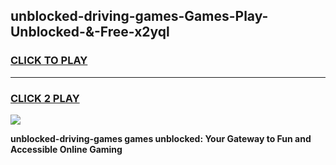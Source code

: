 
## unblocked-driving-games-Games-Play-Unblocked-&-Free-x2yql
<h3>
<a href="https://premium76.site?title=unblocked-driving-games&ref=24A">CLICK TO PLAY</a></h3>
<hr>

<h3>
<a href="https://premium76.site?title=unblocked-driving-games&ref=24A">CLICK 2 PLAY</a>
  
</h3>

<a href="https://premium76.site?title=unblocked-driving-games&ref=24A"><img src="https://clearcache.store/games.png"></a>


**unblocked-driving-games games unblocked: Your Gateway to Fun and Accessible Online Gaming**
